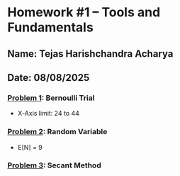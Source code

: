 # Homework #1 – Tools and Fundamentals
## Name: Tejas Harishchandra Acharya
## Date: 08/08/2025

### [Problem 1](./prob1/): Bernoulli Trial
-   X-Axis limit: 24 to 44
### [Problem 2](./prob2/): Random Variable
-   E[N] = 9
### [Problem 3](./prob3/): Secant Method 

